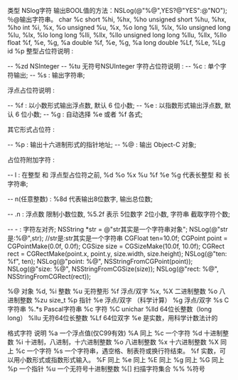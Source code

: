 类型                                    NSlog字符
输出BOOL值的方法：NSLog(@"%@",YES?@"YES":@"NO");％@输出字符串。
char                                    %c
short                                   %hi, %hx, %ho
unsigned short                      %hu, %hx, %ho
int                                       %i, %x, %o
unsigned                              %u, %x, %o
long                                    %li, %lx, %lo
unsigned long                       %lu, %lx, %lo
long long                             %lli, %llx, %llo
unsigned long long                %llu, %llx, %llo
float                                    %f, %e, %g, %a
double                                 %f, %e, %g, %a
long double                          %Lf, %Le, %Lg
id                                        %p
整型占位符说明 : 

-- %zd     NSInteger
--  %tu  无符号NSUInteger
字符占位符说明 : 
-- %c : 单个字符输出;
-- %s : 输出字符串;



浮点占位符说明 : 

-- %f : 以小数形式输出浮点数, 默认 6 位小数;
-- %e : 以指数形式输出浮点数, 默认 6 位小数;
-- %g : 自动选择 %e 或者 %f 各式;



其它形式占位符 :

-- %p : 输出十六进制形式的指针地址;
-- %@ : 输出 Object-C 对象;



占位符附加字符 : 

-- l : 在整型 和 浮点型占位符之前, %d %o %x %u %f %e %g 代表长整型 和 长字符串;

-- n(任意整数) : %8d 代表输出8位数字, 输出总位数;

-- .n : 浮点数 限制小数位数, %5.2f 表示 5位数字 2位小数, 字符串 截取字符个数;

-- - : 字符左对齐;
NSString *str = @"str其实是一个字符串对象";
NSLog(@"str是:%@",str);
//str是:str其实是一个字符串
CGFloat ten=10.0f;
CGPoint point = CGPointMake(0.0f, 0.0f);
CGSize size = CGSizeMake(10.0f, 10.0f);
CGRect rect = CGRectMake(point.x, point.y, size.width, size.height);
NSLog(@"ten: %f", ten);
NSLog(@"point: %@", NSStringFromCGPoint(point));
NSLog(@"size: %@", NSStringFromCGSize(size));
NSLog(@"rect: %@", NSStringFromCGRect(rect));


%@     对象
%d, %i 整数
%u     无符整形
%f     浮点/双字
%x, %X 二进制整数
%o     八进制整数
%zu    size_t
%p     指针
%e     浮点/双字 （科学计算）
%g     浮点/双字
%s     C 字符串
%.*s   Pascal字符串
%c     字符
%C     unichar
%lld   64位长整数（long long）
%llu   无符64位长整数
%Lf    64位双字
%e 是实数，用科学计数法计的

格式字符 说明
%a 一个浮点值(仅C99有效)
%A 同上
%c 一个字符
%d 十进制整数
%i 十进制，八进制，十六进制整数
%o 八进制整数
%x 十六进制整数
%X 同上
%c 一个字符
%s 一个字符串，遇空格、制表符或换行符结束。
%f 实数，可以用小数形式或指数形式输入。
%F 同上
%e 同上
%E 同上
%g 同上
%G 同上
%p 一个指针
%u 一个无符号十进制整数
%[] 扫描字符集合
%% %符号


